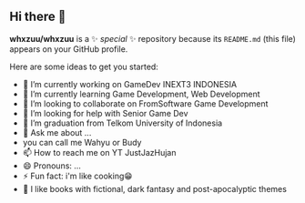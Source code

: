 ## Hi there 👋

**whxzuu/whxzuu** is a ✨ _special_ ✨ repository because its `README.md` (this file) appears on your GitHub profile.

Here are some ideas to get you started:

- 🔭 I’m currently working on GameDev INEXT3 INDONESIA
- 🌱 I’m currently learning Game Development, Web Development
- 👯 I’m looking to collaborate on FromSoftware Game Development
- 🤔 I’m looking for help with Senior Game Dev
- 🏫 I’m graduation from Telkom University of Indonesia
- 💬 Ask me about ...
- you can call me Wahyu or Budy
- 📫 How to reach me on YT JustJazHujan
- 😄 Pronouns: ...
- ⚡ Fun fact: i'm like cooking😁
- 📔 I like books with fictional, dark fantasy and post-apocalyptic themes

